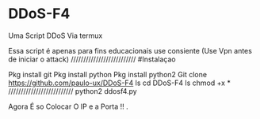 # DDoS-F4
Uma Script DDoS Via termux

Essa script é apenas para fins educacionais
use consiente
(Use Vpn antes de iniciar o attack)
//////////////////////////
#Instalaçao

Pkg install git
Pkg install python
Pkg install python2
Git clone https://github.com/paulo-ux/DDoS-F4
ls
cd DDoS-F4
ls
chmod +x *
//////////////////////////
python2 ddosf4.py

Agora É so Colocar O IP e a Porta !!
.
